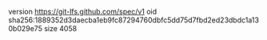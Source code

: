 version https://git-lfs.github.com/spec/v1
oid sha256:1889352d3daecba1eb9fc87294760dbfc5dd75d7fbd2ed23dbdc1a130b029e75
size 4058
